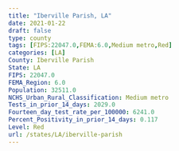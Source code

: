 ```yaml
---
title: "Iberville Parish, LA"
date: 2021-01-22
draft: false
type: county
tags: [FIPS:22047.0,FEMA:6.0,Medium metro,Red]
categories: [LA]
County: Iberville Parish
State: LA
FIPS: 22047.0
FEMA_Region: 6.0
Population: 32511.0
NCHS_Urban_Rural_Classification: Medium metro
Tests_in_prior_14_days: 2029.0
Fourteen_day_test_rate_per_100000: 6241.0
Percent_Positivity_in_prior_14_days: 0.117
Level: Red
url: /states/LA/iberville-parish
---
```



